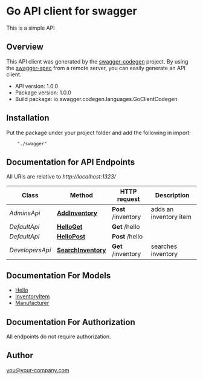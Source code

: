 # Go API client for swagger

This is a simple API

## Overview
This API client was generated by the [swagger-codegen](https://github.com/swagger-api/swagger-codegen) project.  By using the [swagger-spec](https://github.com/swagger-api/swagger-spec) from a remote server, you can easily generate an API client.

- API version: 1.0.0
- Package version: 1.0.0
- Build package: io.swagger.codegen.languages.GoClientCodegen

## Installation
Put the package under your project folder and add the following in import:
```
    "./swagger"
```

## Documentation for API Endpoints

All URIs are relative to *http://localhost:1323/*

Class | Method | HTTP request | Description
------------ | ------------- | ------------- | -------------
*AdminsApi* | [**AddInventory**](docs/AdminsApi.md#addinventory) | **Post** /inventory | adds an inventory item
*DefaultApi* | [**HelloGet**](docs/DefaultApi.md#helloget) | **Get** /hello | 
*DefaultApi* | [**HelloPost**](docs/DefaultApi.md#hellopost) | **Post** /hello | 
*DevelopersApi* | [**SearchInventory**](docs/DevelopersApi.md#searchinventory) | **Get** /inventory | searches inventory


## Documentation For Models

 - [Hello](docs/Hello.md)
 - [InventoryItem](docs/InventoryItem.md)
 - [Manufacturer](docs/Manufacturer.md)


## Documentation For Authorization

 All endpoints do not require authorization.


## Author

you@your-company.com

